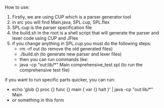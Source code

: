 How to use:

1. Firstly, we are using CUP which is a parser generator tool
2. in src you will find Main.java, SPL.cup, SPL.flex
3. SPL.cup is the parser specification file
4. the build.sh in the root is a shell script that will generate the parser and lexer code using CUP and JFlex
5. if you change anything in SPL.cup you must do the following steps:
   - rm -rf out (to remove the old generated files)
   - ./build.sh (to generate new parser and lexer files)
   - then you can run commands like:
   - java -cp "out:lib/*" Main comprehensive_test.spl (to run the comprehensive test file)

if you want to run specific parts quicker, you can run:
   - echo 'glob {} proc {} func {} main { var {} halt }' | java -cp "out:lib/*" Main
   - or something in this form
   